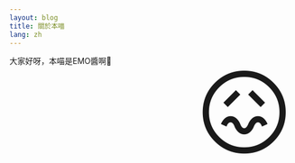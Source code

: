 ```yaml
---
layout: blog
title: 關於本喵
lang: zh
---
```

<div style="float:right;font-size:12em">😖</div>
大家好呀，本喵是EMO醬啊👋
